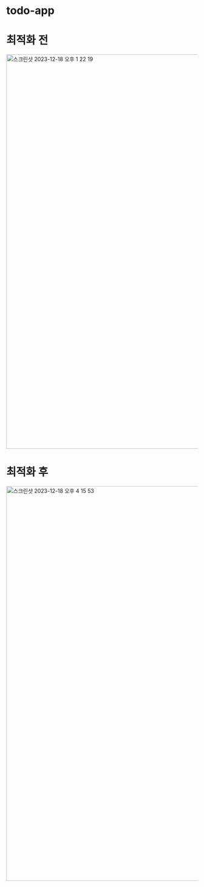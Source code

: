 # todo-app

# 최적화 전
<img width="1036" alt="스크린샷 2023-12-18 오후 1 22 19" src="https://github.com/hezelNut00/todo-app/assets/153392297/71447ad3-d4bb-469e-b0cf-e7de0da48fda">


# 최적화 후
<img width="1037" alt="스크린샷 2023-12-18 오후 4 15 53" src="https://github.com/hezelNut00/todo-app/assets/153392297/5d273c02-2ed1-4aaf-b9ce-c574b769a8a7">
